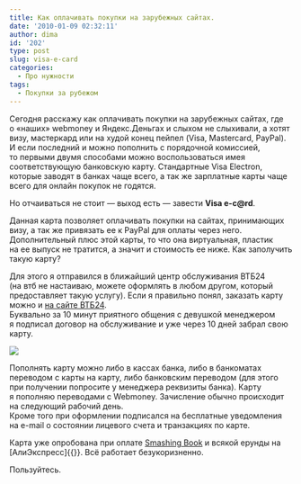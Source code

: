 ```yaml
---
title: Как оплачивать покупки на зарубежных сайтах.
date: '2010-01-09 02:32:11'
author: dima
id: '202'
type: post
slug: visa-e-card
categories:
  - Про нужности
tags:
  - Покупки за рубежом
---
```


Сегодня расскажу как оплачивать покупки на зарубежных сайтах, где о «наших» webmoney и Яндекс.Деньгах и слыхом не слыхивали, а хотят визу, мастеркард или на худой конец пейпел (Visa, Mastercard, PayPal). И если последний и можно пополнить с порядочной комиссией, то первыми двумя способами можно воспользоваться имея соответствующую банковскую карту. Стандартные Visa Electron, которые заводят в банках чаще всего, а так же зарплатные карты чаще всего для онлайн покупок не годятся.  
  
Но отчаиваться не стоит — выход есть — завести **Visa e-c@rd**.  
  
Данная карта позволяет оплачивать покупки на сайтах, принимающих визу, а так же привязать ее к PayPal для оплаты через него. Дополнительный плюс этой карты, то что она виртуальная, пластик на ее выпуск не тратится, а значит и стоимость ее ниже. Как заполучить такую карту?  
  
Для этого я отправился в ближайший центр обслуживания ВТБ24 (на втб не настаиваю, можете оформлять в любом другом, который предоставляет такую услугу). Если я правильно понял, заказать карту можно и [на сайте ВТБ24](https://www.vtb24.ru/tpl/plastic.requestor.php).  
Буквально за 10 минут приятного общения с девушкой менеджером я подписал договор на обслуживание и уже через 10 дней забрал свою карту.  

[![](/uploads/_bl/2/s81526373.jpg)](/uploads/_bl/2/81526373.jpg "Нажмите, для просмотра в полном размере...")

  
Пополнять карту можно либо в кассах банка, либо в банкоматах переводом с карты на карту, либо банковским переводом (для этого при получении попросите у менеджера реквизиты банка). Карту я пополняю переводами с Webmoney. Зачисление обычно происходит на следующий рабочий день.  
Кроме того при оформлении подписался на бесплатные уведомления на e-mail о состоянии лицевого счета и транзакциях по карте.  
  
Карта уже опробована при оплате [Smashing Book](/blog/smashing-book/) и всякой ерунды на [АлиЭкспресс]{{<admidad program="aliexpress" title="АлиЭкспресс" >}}. Всё работает безукоризненно.  
  
Пользуйтесь.